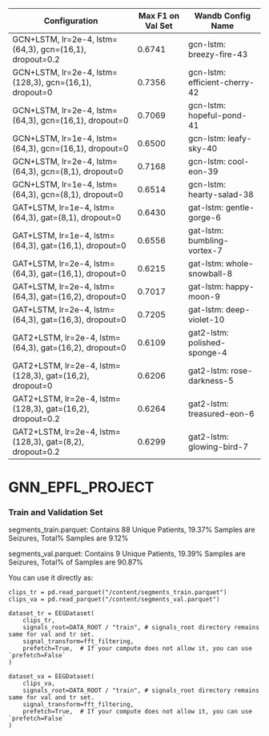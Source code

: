 | Configuration  | Max F1 on Val Set | Wandb Config Name |
| ------------- | ------------- | ------------- | 
| GCN+LSTM, lr=2e-4, lstm=(64,3), gcn=(16,1), dropout=0.2   | 0.6741 |gcn-lstm: breezy-fire-43  | 
| GCN+LSTM, lr=2e-4, lstm=(128,3), gcn=(16,1), dropout=0  | 0.7356 |gcn-lstm: efficient-cherry-42 | 
| GCN+LSTM, lr=2e-4, lstm=(64,3), gcn=(16,1), dropout=0  | 0.7069 |gcn-lstm: hopeful-pond-41 | 
| GCN+LSTM, lr=1e-4, lstm=(64,3), gcn=(16,1), dropout=0 | 0.6500 |gcn-lstm: leafy-sky-40  | 
| GCN+LSTM, lr=2e-4, lstm=(64,3), gcn=(8,1), dropout=0  | 0.7168 |gcn-lstm: cool-eon-39 | 
| GCN+LSTM, lr=1e-4, lstm=(64,3), gcn=(8,1), dropout=0  | 0.6514 |gcn-lstm: hearty-salad-38 | 
| GAT+LSTM, lr=1e-4, lstm=(64,3), gat=(8,1), dropout=0  | 0.6430 |gat-lstm: gentle-gorge-6 | 
| GAT+LSTM, lr=1e-4, lstm=(64,3), gat=(16,1), dropout=0  | 0.6556 |gat-lstm: bumbling-vortex-7 | 
| GAT+LSTM, lr=2e-4, lstm=(64,3), gat=(16,1), dropout=0  | 0.6215 |gat-lstm: whole-snowball-8 | 
| GAT+LSTM, lr=2e-4, lstm=(64,3), gat=(16,2), dropout=0  | 0.7017 |gat-lstm: happy-moon-9 | 
| GAT+LSTM, lr=2e-4, lstm=(64,3), gat=(16,3), dropout=0  | 0.7205 |gat-lstm: deep-violet-10 | 
| GAT2+LSTM, lr=2e-4, lstm=(64,3), gat=(16,2), dropout=0  | 0.6109 |gat2-lstm: polished-sponge-4 | 
| GAT2+LSTM, lr=2e-4, lstm=(128,3), gat=(16,2), dropout=0  | 0.6206 |gat2-lstm: rose-darkness-5 | 
| GAT2+LSTM, lr=2e-4, lstm=(128,3), gat=(16,2), dropout=0.2  | 0.6264 |gat2-lstm: treasured-eon-6 | 
| GAT2+LSTM, lr=2e-4, lstm=(128,3), gat=(8,2), dropout=0.2  | 0.6299 |gat2-lstm: glowing-bird-7 | 


# GNN_EPFL_PROJECT

### Train and Validation Set
segments_train.parquet: Contains 88 Unique Patients, 19.37% Samples are Seizures, Total% Samples are 9.12%

segments_val.parquet: Contains 9 Unique Patients, 19.39% Samples are Seizures, Total% of Samples are 90.87%

You can use it directly as:

```
clips_tr = pd.read_parquet("/content/segments_train.parquet")
clips_va = pd.read_parquet("/content/segments_val.parquet")

dataset_tr = EEGDataset(
    clips_tr,
    signals_root=DATA_ROOT / "train", # signals_root directory remains same for val and tr set.
    signal_transform=fft_filtering,
    prefetch=True,  # If your compute does not allow it, you can use `prefetch=False`
)

dataset_va = EEGDataset(
    clips_va,
    signals_root=DATA_ROOT / "train", # signals_root directory remains same for val and tr set.
    signal_transform=fft_filtering,
    prefetch=True,  # If your compute does not allow it, you can use `prefetch=False`
)
```
